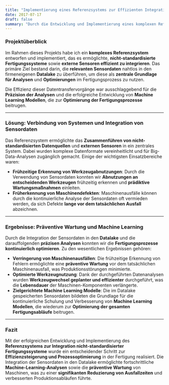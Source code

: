 ```yaml
---
title: "Implementierung eines Referenzsystems zur Effizienten Integration von Fertigungssystemen und Sensordaten"
date: 2017-07-17
draft: false
summary: "Durch die Entwicklung und Implementierung eines komplexen Referenzsystems konnten nicht-standardisierte Fertigungssysteme und externe Sensoren effizient in den firmeneigenen Datalake integriert werden. Dies ermöglichte präzise Analysen, die Entwicklung von Machine-Learning-Modellen und die Optimierung von Fertigungsprozessen."
---
```

### Projektüberblick

Im Rahmen dieses Projekts habe ich ein **komplexes Referenzsystem** entworfen und implementiert, das es ermöglichte, **nicht-standardisierte Fertigungssysteme** sowie **externe Sensoren effizient zu integrieren**. Das primäre Ziel bestand darin, die **relevanten Sensordaten** nahtlos in den firmeneigenen **Datalake** zu überführen, um diese als **zentrale Grundlage für Analysen** und **Optimierungen** im Fertigungsprozess zu nutzen.

Die Effizienz dieser Datentransfervorgänge war ausschlaggebend für die **Präzision der Analysen** und die erfolgreiche Entwicklung von **Machine Learning Modellen**, die zur **Optimierung der Fertigungsprozesse** beitrugen.

---

### Lösung: Verbindung von Systemen und Integration von Sensordaten

Das Referenzsystem ermöglichte das **Zusammenführen von nicht-standardisierten Datenquellen** und **externen Sensoren** in ein zentrales System. Dabei wurden komplexe Datenformate vereinheitlicht und für Big-Data-Analysen zugänglich gemacht. Einige der wichtigsten Einsatzbereiche waren:

- **Frühzeitige Erkennung von Werkzeugabnutzungen**: Durch die Verwendung von Sensordaten konnten wir **Abnutzungen an entscheidenden Werkzeugen** frühzeitig erkennen und **prädiktive Wartungsmaßnahmen** einleiten.
- **Früherkennung von Maschinendefekten**: Maschinenausfälle können durch die kontinuierliche Analyse der Sensordaten oft vermieden werden, da sich Defekte **lange vor dem tatsächlichen Ausfall** abzeichnen.

---

### Ergebnisse: Präventive Wartung und Machine Learning

Durch die Integration der Sensordaten in den **Datalake** und die darauffolgenden **präzisen Analysen** konnten wir die **Fertigungsprozesse kontinuierlich optimieren**. Zu den wesentlichen Ergebnissen gehören:

- **Verringerung von Maschinenausfällen**: Die frühzeitige Erkennung von Fehlern ermöglichte eine **präventive Wartung** vor dem tatsächlichen Maschinenausfall, was Produktionsstörungen minimierte.
- **Optimierte Werkzeugnutzung**: Dank der durchgeführten Datenanalysen wurden **Werkzeugwechsel geplanter und effizienter** durchgeführt, was die **Lebensdauer** der Maschinen-Komponenten verlängerte.
- **Zielgerichtete Machine Learning Modelle**: Die im Datalake gespeicherten Sensordaten bildeten die Grundlage für die kontinuierliche Schulung und Verbesserung von **Machine Learning Modellen**, die wiederum zur **Optimierung der gesamten Fertigungsabläufe** beitrugen.

---

### Fazit

Mit der erfolgreichen Entwicklung und Implementierung des **Referenzsystems zur Integration nicht-standardisierter Fertigungssysteme** wurde ein entscheidender Schritt zur **Effizienzsteigerung und Prozessoptimierung** in der Fertigung realisiert. Die Integration der Sensordaten in den Datalake ermöglichte fortschrittliche **Machine-Learning-Analysen** sowie die **präventive Wartung** von Maschinen, was zu einer **signifikanten Reduzierung von Ausfallzeiten** und verbesserten Produktionsabläufen führte.
